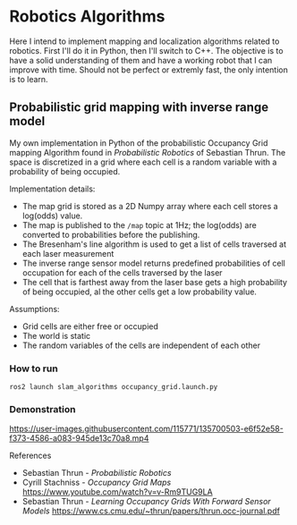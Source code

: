 # Robotics Algorithms

Here I intend to implement mapping and localization algorithms related to robotics. First I'll do it in Python, then I'll switch to C++. The objective is to have a solid understanding of them and have a working robot that I can improve with time. Should not be perfect or extremly fast, the only intention is to learn.

## Probabilistic grid mapping with inverse range model

My own implementation in Python of the probabilistic Occupancy Grid mapping Algorithm found in *Probabilistic Robotics* of Sebastian Thrun. 
The space is discretized in a grid where each cell is a random variable with a probability of being occupied. 

Implementation details:
- The map grid is stored as a 2D Numpy array where each cell stores a log(odds) value.
- The map is published to the `/map` topic at 1Hz; the log(odds) are converted to probabilities before the publishing.
- The Bresenham's line algorithm is used to get a list of cells traversed at each laser measurement
- The inverse range sensor model returns predefined probabilities of cell occupation for each of the cells traversed by the laser
- The cell that is farthest away from the laser base gets a high probability of being occupied, al the other cells get a low probability value.

Assumptions:
- Grid cells are either free or occupied
- The world is static
- The random variables of the cells are independent of each other

### How to run
```
ros2 launch slam_algorithms occupancy_grid.launch.py
```

### Demonstration

https://user-images.githubusercontent.com/115771/135700503-e6f52e58-f373-4586-a083-945de13c70a8.mp4


References
- Sebastian Thrun - *Probabilistic Robotics*
- Cyrill Stachniss - *Occupancy Grid Maps* https://www.youtube.com/watch?v=v-Rm9TUG9LA
- Sebastian Thrun - *Learning Occupancy Grids With Forward Sensor Models* https://www.cs.cmu.edu/~thrun/papers/thrun.occ-journal.pdf
